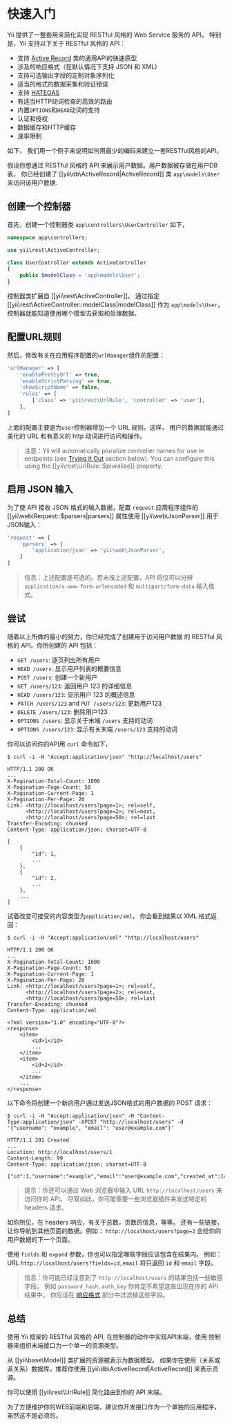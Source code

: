 快速入门
===========

Yii 提供了一整套用来简化实现 RESTful 风格的 Web Service 服务的 API。
特别是，Yii 支持以下关于 RESTful 风格的 API：

* 支持 [Active Record](db-active-record.md) 类的通用API的快速原型
* 涉及的响应格式（在默认情况下支持 JSON 和 XML)
* 支持可选输出字段的定制对象序列化
* 适当的格式的数据采集和验证错误
* 支持 [HATEOAS](http://en.wikipedia.org/wiki/HATEOAS)
* 有适当HTTP动词检查的高效的路由
* 内置`OPTIONS`和`HEAD`动词的支持
* 认证和授权
* 数据缓存和HTTP缓存
* 速率限制


如下， 我们用一个例子来说明如何用最少的编码来建立一套RESTful风格的API。

假设你想通过 RESTful 风格的 API 来展示用户数据。用户数据被存储在用户DB表，
你已经创建了 [[yii\db\ActiveRecord|ActiveRecord]] 类 `app\models\User` 来访问该用户数据.


## 创建一个控制器 <span id="creating-controller"></span>

首先，创建一个控制器类 `app\controllers\UserController` 如下，

```php
namespace app\controllers;

use yii\rest\ActiveController;

class UserController extends ActiveController
{
    public $modelClass = 'app\models\User';
}
```

控制器类扩展自 [[yii\rest\ActiveController]]。
通过指定 [[yii\rest\ActiveController::modelClass|modelClass]]
作为 `app\models\User`， 控制器就能知道使用哪个模型去获取和处理数据。


## 配置URL规则 <span id="configuring-url-rules"></span>

然后，修改有关在应用程序配置的`urlManager`组件的配置：

```php
'urlManager' => [
    'enablePrettyUrl' => true,
    'enableStrictParsing' => true,
    'showScriptName' => false,
    'rules' => [
        ['class' => 'yii\rest\UrlRule', 'controller' => 'user'],
    ],
]
```

上面的配置主要是为`user`控制器增加一个 URL 规则。这样，
用户的数据就能通过美化的 URL 和有意义的 http 动词进行访问和操作。

> 注意：Yii will automatically pluralize controller names for use in endpoints (see [Trying it Out](#trying-it-out) section below).
> You can configure this using the [[yii\rest\UrlRule::$pluralize]] property.


## 启用 JSON 输入 <span id="enabling-json-input"></span>

为了使 API 接收 JSON 格式的输入数据，配置 `request` 应用程序组件的 [[yii\web\Request::$parsers|parsers]]
属性使用 [[yii\web\JsonParser]] 用于JSON输入： 

```php
'request' => [
    'parsers' => [
        'application/json' => 'yii\web\JsonParser',
    ]
]
```

> 信息：上述配置是可选的。若未按上述配置，API 将仅可以分辨 
  `application/x-www-form-urlencoded` 和 `multipart/form-data` 输入格式。


## 尝试 <span id="trying-it-out"></span>

随着以上所做的最小的努力，你已经完成了创建用于访问用户数据
的 RESTful 风格的 API。你所创建的 API 包括：

* `GET /users`: 逐页列出所有用户
* `HEAD /users`: 显示用户列表的概要信息
* `POST /users`: 创建一个新用户
* `GET /users/123`: 返回用户 123 的详细信息
* `HEAD /users/123`: 显示用户 123 的概述信息
* `PATCH /users/123` and `PUT /users/123`: 更新用户123
* `DELETE /users/123`: 删除用户123
* `OPTIONS /users`: 显示关于末端 `/users` 支持的动词
* `OPTIONS /users/123`: 显示有关末端 `/users/123` 支持的动词

你可以访问你的API用 `curl` 命令如下，

```
$ curl -i -H "Accept:application/json" "http://localhost/users"

HTTP/1.1 200 OK
...
X-Pagination-Total-Count: 1000
X-Pagination-Page-Count: 50
X-Pagination-Current-Page: 1
X-Pagination-Per-Page: 20
Link: <http://localhost/users?page=1>; rel=self, 
      <http://localhost/users?page=2>; rel=next, 
      <http://localhost/users?page=50>; rel=last
Transfer-Encoding: chunked
Content-Type: application/json; charset=UTF-8

[
    {
        "id": 1,
        ...
    },
    {
        "id": 2,
        ...
    },
    ...
]
```

试着改变可接受的内容类型为`application/xml`，
你会看到结果以 XML 格式返回：

```
$ curl -i -H "Accept:application/xml" "http://localhost/users"

HTTP/1.1 200 OK
...
X-Pagination-Total-Count: 1000
X-Pagination-Page-Count: 50
X-Pagination-Current-Page: 1
X-Pagination-Per-Page: 20
Link: <http://localhost/users?page=1>; rel=self, 
      <http://localhost/users?page=2>; rel=next, 
      <http://localhost/users?page=50>; rel=last
Transfer-Encoding: chunked
Content-Type: application/xml

<?xml version="1.0" encoding="UTF-8"?>
<response>
    <item>
        <id>1</id>
        ...
    </item>
    <item>
        <id>2</id>
        ...
    </item>
    ...
</response>
```

以下命令将创建一个新的用户通过发送JSON格式的用户数据的 POST 请求：

```
$ curl -i -H "Accept:application/json" -H "Content-Type:application/json" -XPOST "http://localhost/users" -d '{"username": "example", "email": "user@example.com"}'

HTTP/1.1 201 Created
...
Location: http://localhost/users/1
Content-Length: 99
Content-Type: application/json; charset=UTF-8

{"id":1,"username":"example","email":"user@example.com","created_at":1414674789,"updated_at":1414674789}
```

> 提示：你还可以通过 Web 浏览器中输入 URL `http://localhost/users` 来访问你的 API。
  尽管如此，你可能需要一些浏览器插件来发送特定的 headers 请求。

如你所见，在 headers 响应，有关于总数，页数的信息，等等。
还有一些链接，让你导航到其他页面的数据。例如： `http://localhost/users?page=2`
会给你的用户数据的下一个页面。

使用 `fields` 和 `expand` 参数，你也可以指定哪些字段应该包含在结果内。
例如：URL `http://localhost/users?fields=id,email` 将只返回 `id` 和 `email` 字段。


> 信息：你可能已经注意到了 `http://localhost/users` 的结果包括一些敏感字段，
> 例如 `password_hash`, `auth_key` 你肯定不希望这些出现在你的 API 结果中。
> 你应该在 [响应格式](rest-response-formatting.md) 部分中过滤掉这些字段。


## 总结 <span id="summary"></span>

使用 Yii 框架的 RESTful 风格的 API, 在控制器的动作中实现API末端，使用
控制器来组织末端接口为一个单一的资源类型。

从 [[yii\base\Model]] 类扩展的资源被表示为数据模型。
如果你在使用（关系或非关系）数据库，推荐你使用 [[yii\db\ActiveRecord|ActiveRecord]]
来表示资源。

你可以使用 [[yii\rest\UrlRule]] 简化路由到你的 API 末端。

为了方便维护你的WEB前端和后端，建议你开发接口作为一个单独的应用程序，
虽然这不是必须的。
